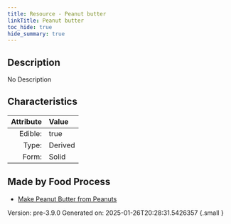```yaml
---
title: Resource - Peanut butter
linkTitle: Peanut butter
toc_hide: true
hide_summary: true
---
```


## Description
No Description

## Characteristics

| Attribute      | Value |
|--------:|:------|
|Edible:|true|
|Type:|Derived|
|Form:|Solid|
 



## Made by Food Process

- [Make Peanut Butter from Peanuts](/docs/definitions/food/make-peanut-butter-from-peanuts)

    

Version: pre-3.9.0 Generated on: 2025-01-26T20:28:31.5426357
{.small }
